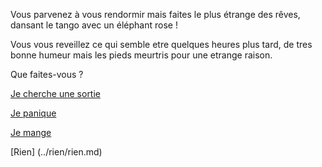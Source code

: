 Vous parvenez à vous rendormir mais faites le plus étrange des rêves,
 dansant le tango avec un éléphant rose !

Vous vous reveillez ce qui semble etre quelques heures plus tard,
 de tres bonne humeur mais les pieds meurtris pour une etrange raison.

Que faites-vous ?

[Je cherche une sortie](../sortie/chercher-la-sortie.md)

[Je panique](../panique/frapper-le-mur.md)

[Je mange](../manger/faim.md)

[Rien] (../rien/rien.md)